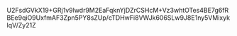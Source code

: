 U2FsdGVkX19+GRj1v9lwdr9M2EaFqknYjDZrCSHcM+Vz3whtOTes4BE7g6fRBEe9qiO9UxfmAF3Zpn5PY8sZUp/cTDHwFi8VWJk606SLw9J8E1ny5VMixyklqV/Zy21Z